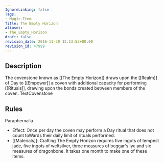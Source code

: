 ```yaml
---
IgnoreLinking: false
Tags:
- Magic-Item
Title: The Empty Horizon
aliases:
- The_Empty_Horizon
draft: false
revision_date: 2016-11-30 12:13:53+00:00
revision_id: 47999
---
```


## Description
The covenstone known as [[The Empty Horizon]] draws upon the [[Realm]] of Day to [[Empower]] a coven with additional capacity for performing [[Rituals]], drawing upon the bonds created between members of the coven.
TextCovenstone
## Rules
Paraphernalia
* Effect: Once per day the coven may perform a Day ritual that does not count toWards their daily limit of rituals performed.
* [[Materials]]: Crafting The Empty Horizon requires five ingots of tempest jade, five ingots of weltsilver, three measures of beggar's lye and six measures of dragonbone. It takes one month to make one of these items.